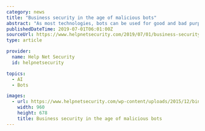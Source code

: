 ```yaml
---
category: news
title: "Business security in the age of malicious bots"
abstract: "As most technologies, bots can be used for good and bad purposes, and the information security industry is doing its best to minimize the adverse effects of the latter activities. “At its core, automation enables a bad actor to scale their business model ..."
publishedDateTime: 2019-07-01T06:01:00Z
sourceUrl: https://www.helpnetsecurity.com/2019/07/01/business-security-malicious-bots/
type: article

provider:
  name: Help Net Security
  id: helpnetsecurity

topics:
  - AI
  - Bots

images:
  - url: https://www.helpnetsecurity.com/wp-content/uploads/2015/12/binary-sun.jpg
    width: 960
    height: 678
    title: Business security in the age of malicious bots
---
```

